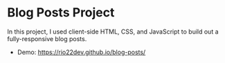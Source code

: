 
# Blog Posts Project


In this project, I used client-side HTML, CSS, and JavaScript to build out a fully-responsive blog posts. 

- Demo: https://rio22dev.github.io/blog-posts/
